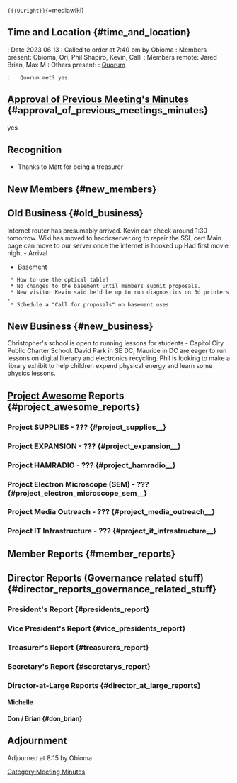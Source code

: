 `{{TOCright}}`{=mediawiki}

## Time and Location {#time_and_location}

:   Date 2023 06 13
:   Called to order at 7:40 pm by Obioma
:   Members present: Obioma, Ori, Phil Shapiro, Kevin, Calli
:   Members remote: Jared Brian, Max M
:   Others present:
:   [Quorum](Quorum)

    :   Quorum met? yes

## [Approval of Previous Meeting's Minutes](Regular_Member_Meeting_2023_05_09) {#approval_of_previous_meetings_minutes}

yes

## Recognition

-   Thanks to Matt for being a treasurer

## New Members {#new_members}

## Old Business {#old_business}

Internet router has presumably arrived. Kevin can check around 1:30
tomorrow. Wiki has moved to hacdcserver.org to repair the SSL cert Main
page can move to our server once the internet is hooked up Had first
movie night - Arrival

-   Basement

` * How to use the optical table?`\
` * No changes to the basement until members submit proposals.`\
` * New visitor Kevin said he'd be up to run diagnostics on 3d printers.`\
` * Schedule a "Call for proposals" on basement uses.`

## New Business {#new_business}

Christopher's school is open to running lessons for students - Capitol
City Public Charter School. David Park in SE DC, Maurice in DC are eager
to run lessons on digital literacy and electronics recycling. Phil is
looking to make a library exhibit to help children expend physical
energy and learn some physics lessons.

## [Project Awesome](:Category:Project_Awesome) Reports {#project_awesome_reports}

### Project SUPPLIES - ??? {#project_supplies__}

### Project EXPANSION - ??? {#project_expansion__}

### Project HAMRADIO - ??? {#project_hamradio__}

### Project Electron Microscope (SEM) - ??? {#project_electron_microscope_sem__}

### Project Media Outreach - ??? {#project_media_outreach__}

### Project IT Infrastructure - ??? {#project_it_infrastructure__}

## Member Reports {#member_reports}

## Director Reports (Governance related stuff) {#director_reports_governance_related_stuff}

### President's Report {#presidents_report}

### Vice President's Report {#vice_presidents_report}

### Treasurer's Report {#treasurers_report}

### Secretary's Report {#secretarys_report}

### Director-at-Large Reports {#director_at_large_reports}

#### Michelle

#### Don / Brian {#don_brian}

## Adjournment

Adjourned at 8:15 by Obioma

[Category:Meeting Minutes](Category:Meeting_Minutes)
